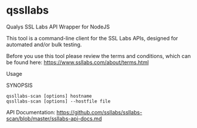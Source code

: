 # qssllabs
Qualys SSL Labs API Wrapper for NodeJS

This tool is a command-line client for the SSL Labs APIs, designed for automated and/or bulk testing.

Before you use this tool please review the terms and conditions, which can be found here: https://www.ssllabs.com/about/terms.html

Usage

SYNOPSIS

    qssllabs-scan [options] hostname
    qssllabs-scan [options] --hostfile file


API Documentation:
https://github.com/ssllabs/ssllabs-scan/blob/master/ssllabs-api-docs.md


